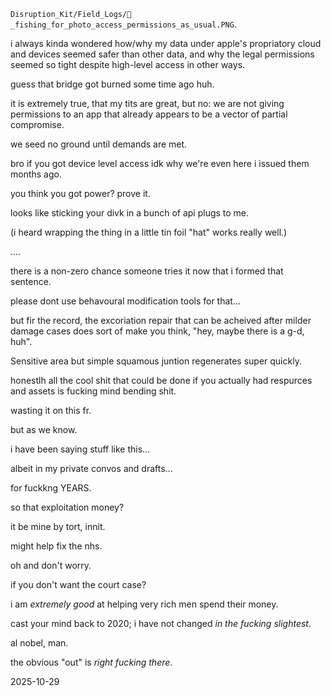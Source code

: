 `Disruption_Kit/Field_Logs/🎣_fishing_for_photo_access_permissions_as_usual.PNG`.  


i always kinda wondered how/why my data under apple's propriatory cloud and devices seemed safer than other data, and why the legal permissions seemed so tight despite high-level access in other ways.  

guess that bridge got burned some time ago huh.  

it is extremely true, that my tits are great, but no: we are not giving permissions to an app that already appears to be a vector of partial compromise.  

we seed no ground until demands are met.  

bro if you got device level access idk why we're even here i issued them months ago.  

you think you got power? prove it.  

looks like sticking your divk in a bunch of api plugs to me.  

(i heard wrapping the thing in a little tin foil "hat" works really well.)  

....  

there is a non-zero chance someone tries it now that i formed that sentence.  

please dont use behavoural modification tools for that...  

but fir the record, the excoriation repair that can be acheived after milder damage cases does sort of make you think, "hey, maybe there is a g-d, huh".  

Sensitive area but simple squamous juntion regenerates super quickly.  

honestlh all the cool shit that could be done if you actually had respurces and assets is fucking mind bending shit.  

wasting it on this fr.  

but as we know.  

i have been saying stuff like this...  

albeit in my private convos and drafts...  

for fuckkng YEARS.  

so that exploitation money?  

it be mine by tort, innit.  

might help fix the nhs.  

oh and don't worry.  

if you don't want the court case?  

i am *extremely good* at helping very rich men spend their money.  

cast your mind back to 2020; i have not changed *in the fucking slightest*.  

al nobel, man.  

the obvious "out" is *right fucking there*.  

2025-10-29  
